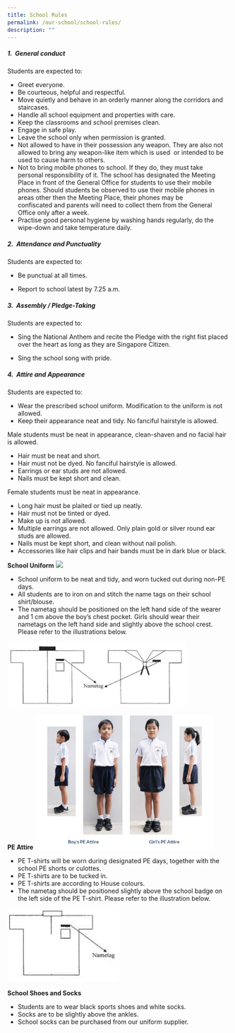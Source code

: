 ```yaml
---
title: School Rules
permalink: /our-school/school-rules/
description: ""
---
```

##### 1.  General conduct
Students are expected to:  
* Greet everyone.
* Be courteous, helpful and respectful.
* Move quietly and behave in an orderly manner along the corridors and staircases.
* Handle all school equipment and properties with care.
* Keep the classrooms and school premises clean.
* Engage in safe play.
* Leave the school only when permission is granted.
* Not allowed to have in their possession any weapon. They are also not allowed to bring any weapon-like item which is used  or intended to be used to cause harm to others.
* Not to bring mobile phones to school. If they do, they must take personal responsibility of it. The school has designated the Meeting Place in front of the General Office for students to use their mobile phones. Should students be observed to use their mobile phones in areas other then the Meeting Place, their phones may be confiscated and parents will need to collect them from the General Office only after a week.
* Practise good personal hygiene by washing hands regularly, do the wipe-down and take temperature daily.
     
		 
##### 2.  Attendance and Punctuality
Students are expected to:  
* Be punctual at all times.

* Report to school latest by 7.25 a.m.
			 
			 
##### 3.  Assembly / Pledge-Taking
Students are expected to:  
* Sing the National Anthem and recite the Pledge with the right fist placed over the heart as long as they are Singapore Citizen.

* Sing the school song with pride.
     
		 
##### 4.  Attire and Appearance
Students are expected to: 
* Wear the prescribed school uniform. Modification to the uniform is not allowed.
* Keep their appearance neat and tidy. No fanciful hairstyle is allowed.			 
				
Male students must be neat in appearance, clean-shaven and no facial hair is allowed.

* Hair must be neat and short. 
* Hair must not be dyed. No fanciful hairstyle is allowed.
* Earrings or ear studs are not allowed.
* Nails must be kept short and clean.

Female students must be neat in appearance.

* Long hair must be plaited or tied up neatly.
* Hair must not be tinted or dyed.
* Make up is not allowed.
* Multiple earrings are not allowed. Only plain gold or silver round ear studs are allowed.
* Nails must be kept short, and clean without nail polish.
* Accessories like hair clips and hair bands must be in dark blue or black.

**School Uniform**
<img src="/images/Uniform %20Photo1.jpg" 
     style="width:80%">
* School uniform to be neat and tidy, and worn tucked out during non-PE days. 
* All students are to iron on and stitch the name tags on their school shirt/blouse.
* The nametag should be positioned on the left hand side of the wearer and 1 cm above the boy’s chest pocket. Girls should wear their nametags on the left hand side and slightly above the school crest. Please refer to the illustrations below.

<img src="/images/uniform%20nametag.jpg" 
     style="width:80%">
		 

		 
**PE Attire**
<img src="/images/pe%20attire.jpg" 
     style="width:80%">
* PE T-shirts will be worn during designated PE days, together with the school PE shorts or culottes.
* PE T-shirts are to be tucked in.
* PE T-shirts are according to House colours.
* The nametag should be positioned slightly above the school badge on the left side of the PE T-shirt. Please refer to the illustration below.

<img src="/images/pe%20attire%20nametag.jpg" 
     style="width:50%">
		 
**School Shoes and Socks**

* Students are to wear black sports shoes and white socks.
* Socks are to be slightly above the ankles.
* School socks can be purchased from our uniform supplier.